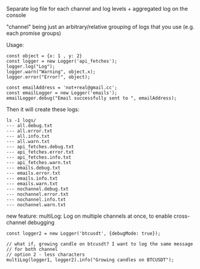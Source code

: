 Separate log file for each channel and log levels + aggregated log on the console

"channel" being just an arbitrary/relative grouping of logs that you use (e.g. each promise groups)

Usage:
```
const object = {x: 1 , y: 2}
const logger = new Logger('api_fetches');
logger.log("Log");
logger.warn("Warning", object.x);
logger.error("Error!", object);

const emailAddress = 'not+real@gmail.cc';
const emailLogger = new Logger('emails');
emailLogger.debug("Email successfully sent to ", emailAddress);
```

Then it will create these logs:
```
ls -1 logs/
--- all.debug.txt
--- all.error.txt
--- all.info.txt
--- all.warn.txt
--- api_fetches.debug.txt
--- api_fetches.error.txt
--- api_fetches.info.txt
--- api_fetches.warn.txt
--- emails.debug.txt
--- emails.error.txt
--- emails.info.txt
--- emails.warn.txt
--- nochannel.debug.txt
--- nochannel.error.txt
--- nochannel.info.txt
--- nochannel.warn.txt
```

new feature:
multiLog: Log on multiple channels at once, to enable cross-channel debugging

```
const logger2 = new Logger('btcusdt', {debugMode: true});

// what if, growing candle on btcusdt? I want to log the same message
// for both channel
// option 2 - less characters
multiLog(logger1, logger2).info("Growing candles on BTCUSDT");
```